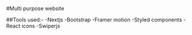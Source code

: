 #Multi purpose website

##Tools used:-
-Nextjs
-Bootstrap
-Framer motion
-Styled components
-React icons
-Swiperjs
